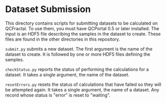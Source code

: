 # Dataset Submission

This directory contains scripts for submitting datasets to be calculated on QCFractal.  To use them, you must have
QCPortal 0.5 or later installed.  The input is an HDF5 file describing the samples in the dataset to create.  These
files are found in the other directories in this repository.

`submit.py` submits a new dataset.  The first argument is the name of the dataset to create.  It is followed by one or
more HDF5 files defining the samples.

`checkStatus.py` reports the status of performing the calculations for a dataset.  It takes a single argument, the name
of the dataset.

`resetErrors.py` resets the status of calculations that have failed so they will be attempted again.  It takes a single
argument, the name of a dataset.  Any record whose status is "error" is reset to "waiting".